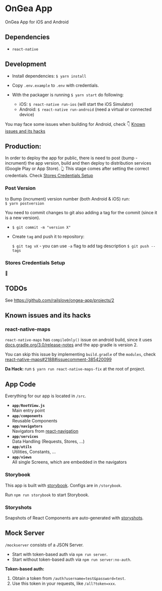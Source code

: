 # OnGea App
OnGea App for iOS and Android

## Dependencies

- `react-native`

## Development

- Install dependencies: `$ yarn install`

- Copy `.env.example` to `.env` with credentials.

- With the packager is running `$ yarn start` do following:

  - iOS: `$ react-native run-ios` (will start the iOS Simulator)
  - Android: `$ react-native run-android` (need a virtual or connected device)


You may face some issues when building for Android, check :point_down: [Known issues and its hacks](#known-issues-and-its-hacks)

## Production:
In order to deploy the app for public, there is need to post (bump - incrument) the app version, build and then deploy to distribution services (Google Play or App Store).
:point_up_2: This stage comes after setting the correct credentials. Check [Stores Credentials Setup](#stores-credentials-setup)

### Post Version
to Bump (incrument) version number (both Android & iOS) run:  
`$ yarn postversion`



You need to commit changes to git also adding a tag for the commit (since it is a new version).

- `$ git commit -m "version X"`  

- Create `tag` and push it to repository:

  `$ git tag vX` - you can use `-a` flag to add tag description
  `$ git push --tags`
### Stores Credentials Setup
:see_no_evil:


## TODOs

See https://github.com/railslove/ongea-app/projects/2

## Known issues and its hacks

### react-native-maps
`react-native-maps` has `compileOnly()` issue on android build, since it uses [docs.gradle.org/3.0/release-notes](https://docs.gradle.org/3.0/release-notes.html) and the app gradle is version 2.

You can skip this issue by implementing `build.gradle` of the `modules`, check [react-native-maps#2188#issuecomment-385420099](https://github.com/react-community/react-native-maps/issues/2188#issuecomment-385420099)

**Da Hack:**
run `$ yarn run react-native-maps-fix` at the root of project.


## App Code

Everything for our app is located in `/src`.

- **`app/RootView.js`**  
  Main entry point
- **`app/components`**  
  Reusable Components
- **`app/navigators`**  
  Navigators from [react-navigation](http://reactnavigation.org/)
- **`app/services`**  
  Data Handling (Requests, Stores, ...)
- **`app/utils`**  
  Utilities, Constants, ...
- **`app/views`**  
  All single Screens, which are embedded in the navigators

### Storybook

This app is built with [storybook](https://github.com/storybooks/react-storybook). Configs are in `/storybook`.

Run `npm run storybook` to start Storybook.

### Storyshots

Snapshots of React Components are auto-generated with [storyshots](https://github.com/storybooks/storyshots).

## Mock Server

`/mockserver` consists of a JSON Server.

- Start with token-based auth via `npm run server`.
- Start without token-based auth via `npm run server:no-auth`.

**Token-based auth:**  
1. Obtain a token from `/auth?username=test&password=test`.
2. Use this token in your requests, like `/all?token=xxx`.
